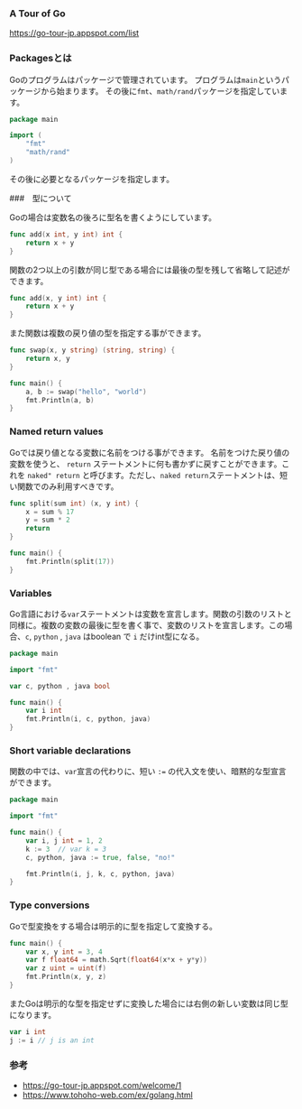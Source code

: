 ###  A Tour of Go

https://go-tour-jp.appspot.com/list

### Packagesとは

Goのプログラムはパッケージで管理されています。
プログラムは`main`というパッケージから始まります。
その後に`fmt`、`math/rand`パッケージを指定しています。

```go
package main

import (
    "fmt"
    "math/rand"
)
```

その後に必要となるパッケージを指定します。

###　型について

Goの場合は変数名の後ろに型名を書くようにしています。

```go
func add(x int, y int) int {
	return x + y
}
```

関数の2つ以上の引数が同じ型である場合には最後の型を残して省略して記述ができます。

```go
func add(x, y int) int {
	return x + y
}
```

また関数は複数の戻り値の型を指定する事ができます。

```go
func swap(x, y string) (string, string) {
	return x, y
}

func main() {
	a, b := swap("hello", "world")
	fmt.Println(a, b)
}
```

### Named return values

Goでは戻り値となる変数に名前をつける事ができます。
名前をつけた戻り値の変数を使うと、 `return` ステートメントに何も書かずに戻すことができます。これを `naked" return` と呼びます。ただし、`naked return`ステートメントは、短い関数でのみ利用すべきです。

```go
func split(sum int) (x, y int) {
	x = sum % 17
	y = sum * 2
	return
}

func main() {
	fmt.Println(split(17))
}
```

### Variables

Go言語における`var`ステートメントは変数を宣言します。関数の引数のリストと同様に。複数の変数の最後に型を書く事で、変数のリストを宣言します。この場合、`c`, `python` , `java` はboolean で `i` だけint型になる。

```go
package main

import "fmt"

var c, python , java bool

func main() {
	var i int
	fmt.Println(i, c, python, java)
}
```

### Short variable declarations

関数の中では、`var`宣言の代わりに、短い `:=` の代入文を使い、暗黙的な型宣言ができます。

```go
package main

import "fmt"

func main() {
	var i, j int = 1, 2
	k := 3  // var k = 3
	c, python, java := true, false, "no!"

	fmt.Println(i, j, k, c, python, java)
}
```

### Type conversions

Goで型変換をする場合は明示的に型を指定して変換する。

```go
func main() {
	var x, y int = 3, 4
	var f float64 = math.Sqrt(float64(x*x + y*y))
	var z uint = uint(f)
	fmt.Println(x, y, z)
}
```

またGoは明示的な型を指定せずに変換した場合には右側の新しい変数は同じ型になります。

```go
var i int
j := i // j is an int
```


### 参考

- https://go-tour-jp.appspot.com/welcome/1
- https://www.tohoho-web.com/ex/golang.html
